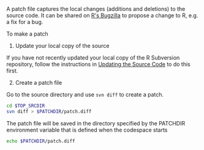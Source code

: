 A patch file captures the local changes (additions and deletions) to the source code. It can be shared on [R's Bugzilla](https://bugs.r-project.org/) to propose a change to R, e.g. a fix for a bug.

To make a patch

1. Update your local copy of the source

If you have not recently updated your local copy of the R Subversion repository, follow the instructions in [Updating the Source Code](./update_source.md) to do this first.

2. Create a patch file

Go to the source directory and use `svn diff` to create a patch. 

```bash
cd $TOP_SRCDIR
svn diff > $PATCHDIR/patch.diff
```

The patch file will be saved in the directory specified by the PATCHDIR environment variable that is defined when the codespace starts

```bash
echo $PATCHDIR/patch.diff
```
